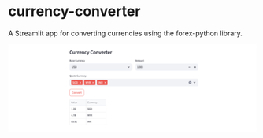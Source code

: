 # currency-converter
A Streamlit app for converting currencies using the forex-python library.

![currency-converter](./currency-converter.png)
